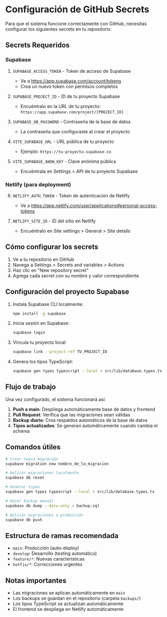 # Configuración de GitHub Secrets

Para que el sistema funcione correctamente con GitHub, necesitas configurar los siguientes secrets en tu repositorio:

## Secrets Requeridos

### Supabase
1. `SUPABASE_ACCESS_TOKEN` - Token de acceso de Supabase
   - Ve a https://app.supabase.com/account/tokens
   - Crea un nuevo token con permisos completos

2. `SUPABASE_PROJECT_ID` - ID de tu proyecto Supabase
   - Encuéntralo en la URL de tu proyecto: `https://app.supabase.com/project/[PROJECT_ID]`

3. `SUPABASE_DB_PASSWORD` - Contraseña de la base de datos
   - La contraseña que configuraste al crear el proyecto

4. `VITE_SUPABASE_URL` - URL pública de tu proyecto
   - Ejemplo: `https://tu-proyecto.supabase.co`

5. `VITE_SUPABASE_ANON_KEY` - Clave anónima pública
   - Encuéntrala en Settings > API de tu proyecto Supabase

### Netlify (para deployment)
6. `NETLIFY_AUTH_TOKEN` - Token de autenticación de Netlify
   - Ve a https://app.netlify.com/user/applications#personal-access-tokens

7. `NETLIFY_SITE_ID` - ID del sitio en Netlify
   - Encuéntralo en Site settings > General > Site details

## Cómo configurar los secrets

1. Ve a tu repositorio en GitHub
2. Navega a Settings > Secrets and variables > Actions
3. Haz clic en "New repository secret"
4. Agrega cada secret con su nombre y valor correspondiente

## Configuración del proyecto Supabase

1. Instala Supabase CLI localmente:
   ```bash
   npm install -g supabase
   ```

2. Inicia sesión en Supabase:
   ```bash
   supabase login
   ```

3. Vincula tu proyecto local:
   ```bash
   supabase link --project-ref TU_PROJECT_ID
   ```

4. Genera los tipos TypeScript:
   ```bash
   supabase gen types typescript --local > src/lib/database.types.ts
   ```

## Flujo de trabajo

Una vez configurado, el sistema funcionará así:

1. **Push a main**: Despliega automáticamente base de datos y frontend
2. **Pull Request**: Verifica que las migraciones sean válidas
3. **Backup diario**: Crea respaldos automáticos de la base de datos
4. **Tipos actualizados**: Se generan automáticamente cuando cambia el schema

## Comandos útiles

```bash
# Crear nueva migración
supabase migration new nombre_de_la_migracion

# Aplicar migraciones localmente
supabase db reset

# Generar tipos
supabase gen types typescript --local > src/lib/database.types.ts

# Hacer backup manual
supabase db dump --data-only > backup.sql

# Aplicar migraciones a producción
supabase db push
```

## Estructura de ramas recomendada

- `main`: Producción (auto-deploy)
- `develop`: Desarrollo (testing automático)
- `feature/*`: Nuevas características
- `hotfix/*`: Correcciones urgentes

## Notas importantes

- Las migraciones se aplican automáticamente en `main`
- Los backups se guardan en el repositorio (carpeta `backups/`)
- Los tipos TypeScript se actualizan automáticamente
- El frontend se despliega en Netlify automáticamente